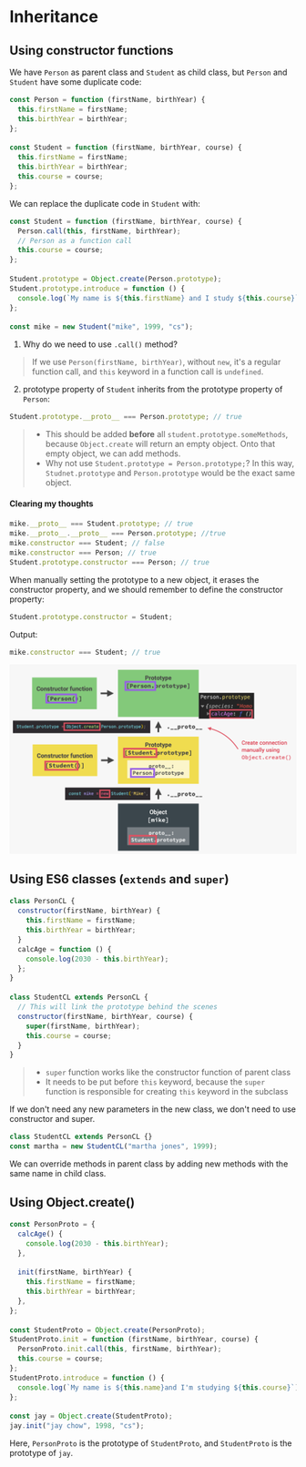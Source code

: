 # Inheritance

## Using constructor functions

We have `Person` as parent class and `Student` as child class, but `Person` and `Student` have some duplicate code:

```javascript
const Person = function (firstName, birthYear) {
  this.firstName = firstName;
  this.birthYear = birthYear;
};

const Student = function (firstName, birthYear, course) {
  this.firstName = firstName;
  this.birthYear = birthYear;
  this.course = course;
};
```

We can replace the duplicate code in `Student` with:

```javascript
const Student = function (firstName, birthYear, course) {
  Person.call(this, firstName, birthYear);
  // Person as a function call
  this.course = course;
};

Student.prototype = Object.create(Person.prototype);
Student.prototype.introduce = function () {
  console.log(`My name is ${this.firstName} and I study ${this.course}`);
};

const mike = new Student("mike", 1999, "cs");
```

1. Why do we need to use `.call()` method?

> If we use `Person(firstName, birthYear)`, without `new`, it's a regular function call, and `this` keyword in a function call is `undefined`.

2. prototype property of `Student` inherits from the prototype property of `Person`:

```javascript
Student.prototype.__proto__ === Person.prototype; // true
```

> - This should be added **before** all `student.prototype.someMethods`, because `Object.create` will return an empty object. Onto that empty object, we can add methods.
> - Why not use `Student.prototype = Person.prototype;`?
>   In this way, `Studnet.prototype` and `Person.prototype` would be the exact same object.

#### Clearing my thoughts

```javascript
mike.__proto__ === Student.prototype; // true
mike.__proto__.__proto__ === Person.prototype; //true
mike.constructor === Student; // false
mike.constructor === Person; // true
Student.prototype.constructor === Person; // true
```

When manually setting the prototype to a new object, it erases the constructor property, and we should remember to define the constructor property:

```javascript
Student.prototype.constructor = Student;
```

Output:

```javascript
mike.constructor === Student; // true
```

![](2022-04-10-11-15-55.png)

## Using ES6 classes (`extends` and `super`)

```javascript
class PersonCL {
  constructor(firstName, birthYear) {
    this.firstName = firstName;
    this.birthYear = birthYear;
  }
  calcAge = function () {
    console.log(2030 - this.birthYear);
  };
}

class StudentCL extends PersonCL {
  // This will link the prototype behind the scenes
  constructor(firstName, birthYear, course) {
    super(firstName, birthYear);
    this.course = course;
  }
}
```

> - `super` function works like the constructor function of parent class
> - It needs to be put before `this` keyword, because the `super` function is responsible for creating `this` keyword in the subclass

If we don't need any new parameters in the new class, we don't need to use constructor and super.

```javascript
class StudentCL extends PersonCL {}
const martha = new StudentCL("martha jones", 1999);
```

We can override methods in parent class by adding new methods with the same name in child class.

## Using Object.create()

```javascript
const PersonProto = {
  calcAge() {
    console.log(2030 - this.birthYear);
  },

  init(firstName, birthYear) {
    this.firstName = firstName;
    this.birthYear = birthYear;
  },
};

const StudentProto = Object.create(PersonProto);
StudentProto.init = function (firstName, birthYear, course) {
  PersonProto.init.call(this, firstName, birthYear);
  this.course = course;
};
StudentProto.introduce = function () {
  console.log(`My name is ${this.name}and I'm studying ${this.course}`);
};

const jay = Object.create(StudentProto);
jay.init("jay chow", 1998, "cs");
```

Here, `PersonProto` is the prototype of `StudentProto`, and `StudentProto` is the prototype of `jay`.

